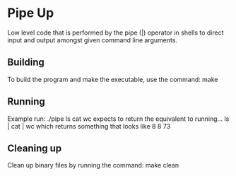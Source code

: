 # Pipe Up

Low level code that is performed by the pipe (|) operator in shells to direct input and output amongst given command line arguments.

## Building

To build the program and make the executable, use the command:
make 

## Running

Example run:
./pipe ls cat wc 
expects to return the equivalent to running...
ls | cat | wc
which returns something that looks like
8 8 73

## Cleaning up

Clean up binary files by running the command:
make clean
